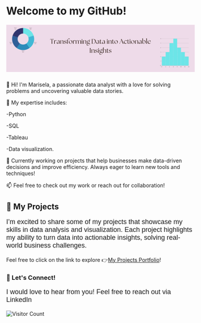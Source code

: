 <h1>Welcome to my GitHub!</h1>
<p style="font-family: Arial; font-size: 20px;"



![Alt text](https://github.com/marspier/marspier/blob/main/Brown%20Paper%20Motivation%20Quote%20Linked%20in%20Banner.png?raw=true)





👋 Hi! I'm Marisela, a passionate data analyst with a love for solving problems and uncovering valuable data stories.

🔧 My expertise includes:

-Python

-SQL 

-Tableau

-Data visualization.

💼 Currently working on projects that help businesses make data-driven decisions and improve efficiency. Always eager to learn new tools and techniques!

📫 Feel free to check out my work or reach out for collaboration!



<h2>📂 My Projects</h2>
<p style="font-family: Arial; font-size: 18px;"

I’m excited to share some of my projects that showcase my skills in data analysis and visualization.
Each project highlights my ability to turn data into actionable insights, solving real-world business challenges.

Feel free to click on the link  to explore  👉[My Projects Portfolio](https://github.com/marspier/projects-portfolio)!



<h3>🤝 Let's Connect!</h3>
<p style="font-family: Arial; font-size: 18px;"

I would love to hear from you! Feel free to reach out via LinkedIn 

![Visitor Count](https://visitor-badge.laobi.icu/badge?page_id=marspier.my-repository)


<!---
marspier/marspier is a ✨ special ✨ repository because its `README.md` (this file) appears on your GitHub profile.
You can click the Preview link to take a look at your changes.
--->
